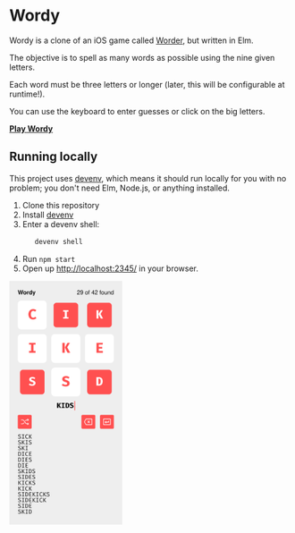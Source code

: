 # Wordy

Wordy is a clone of an iOS game called [Worder](https://itunes.apple.com/us/app/worder/id295069415?mt=8), but written in Elm.

The objective is to spell as many words as possible using the nine given letters.

Each word must be three letters or longer (later, this will be configurable at runtime!).

You can use the keyboard to enter guesses or click on the big letters.

**[Play Wordy](https://adamdicarlo.com/elm-wordy/)**

## Running locally

This project uses [devenv](https://devenv.sh/), which means it should run locally for you with no problem; you don't need Elm, Node.js, or anything installed.

1. Clone this repository
1. Install [devenv](https://devenv.sh/getting-started/)
1. Enter a devenv shell:
   ```bash
      devenv shell
   ```
4. Run `npm start`
1. Open up [http://localhost:2345/](http://localhost:2345/) in your browser.

<img src="screenshots/shot1.png" width="40%" />
